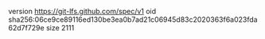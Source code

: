 version https://git-lfs.github.com/spec/v1
oid sha256:06ce9ce89116ed130be3ea0b7ad21c06945d83c2020363f6a023fda62d7f729e
size 2111
